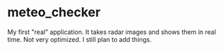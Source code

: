 # meteo_checker
My first "real" application. It takes radar images and shows them in real time. Not very optimized. I still plan to add things.
